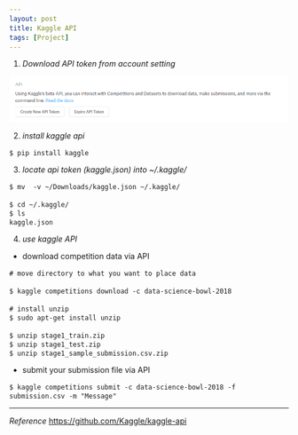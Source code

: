 ```yaml
---
layout: post
title: Kaggle API
tags: [Project]
---
```


1. *Download API token from account setting*

![alt text](/assets/img/kaggle_api.png)

2. *install kaggle api*

```
$ pip install kaggle
```

3. *locate api token (kaggle.json) into ~/.kaggle/*

```
$ mv  -v ~/Downloads/kaggle.json ~/.kaggle/

$ cd ~/.kaggle/
$ ls
kaggle.json
```

4. *use kaggle API*

- download competition data via API

```
# move directory to what you want to place data

$ kaggle competitions download -c data-science-bowl-2018

# install unzip
$ sudo apt-get install unzip

$ unzip stage1_train.zip
$ unzip stage1_test.zip
$ unzip stage1_sample_submission.csv.zip

```

- submit your submission file via API

```
$ kaggle competitions submit -c data-science-bowl-2018 -f submission.csv -m "Message"
```

***

*Reference*
https://github.com/Kaggle/kaggle-api
